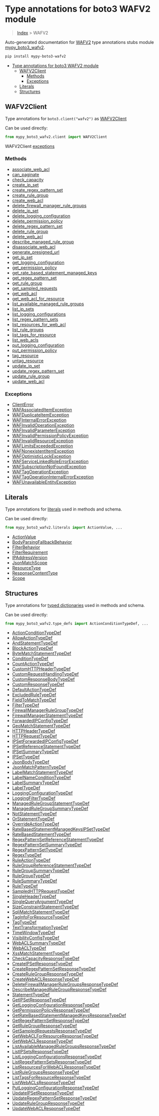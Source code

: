# Type annotations for boto3 WAFV2 module

> [Index](../index.md) > WAFV2

Auto-generated documentation for [WAFV2](https://boto3.amazonaws.com/v1/documentation/api/latest/reference/services/wafv2.html#WAFV2)
type annotations stubs module [mypy_boto3_wafv2](https://pypi.org/project/mypy-boto3-wafv2/).

```bash
pip install mypy-boto3-wafv2
```

- [Type annotations for boto3 WAFV2 module](#type-annotations-for-boto3-wafv2-module)
  - [WAFV2Client](#wafv2client)
    - [Methods](#methods)
    - [Exceptions](#exceptions)
  - [Literals](#literals)
  - [Structures](#structures)

## WAFV2Client

Type annotations for  `boto3.client("wafv2")` as [WAFV2Client](./client.md)

Can be used directly:

```python
from mypy_boto3_wafv2.client import WAFV2Client
```


WAFV2Client [exceptions](./client.md#exceptions)



### Methods
- [associate_web_acl](./client.md#associate-web-acl)
- [can_paginate](./client.md#can-paginate)
- [check_capacity](./client.md#check-capacity)
- [create_ip_set](./client.md#create-ip-set)
- [create_regex_pattern_set](./client.md#create-regex-pattern-set)
- [create_rule_group](./client.md#create-rule-group)
- [create_web_acl](./client.md#create-web-acl)
- [delete_firewall_manager_rule_groups](./client.md#delete-firewall-manager-rule-groups)
- [delete_ip_set](./client.md#delete-ip-set)
- [delete_logging_configuration](./client.md#delete-logging-configuration)
- [delete_permission_policy](./client.md#delete-permission-policy)
- [delete_regex_pattern_set](./client.md#delete-regex-pattern-set)
- [delete_rule_group](./client.md#delete-rule-group)
- [delete_web_acl](./client.md#delete-web-acl)
- [describe_managed_rule_group](./client.md#describe-managed-rule-group)
- [disassociate_web_acl](./client.md#disassociate-web-acl)
- [generate_presigned_url](./client.md#generate-presigned-url)
- [get_ip_set](./client.md#get-ip-set)
- [get_logging_configuration](./client.md#get-logging-configuration)
- [get_permission_policy](./client.md#get-permission-policy)
- [get_rate_based_statement_managed_keys](./client.md#get-rate-based-statement-managed-keys)
- [get_regex_pattern_set](./client.md#get-regex-pattern-set)
- [get_rule_group](./client.md#get-rule-group)
- [get_sampled_requests](./client.md#get-sampled-requests)
- [get_web_acl](./client.md#get-web-acl)
- [get_web_acl_for_resource](./client.md#get-web-acl-for-resource)
- [list_available_managed_rule_groups](./client.md#list-available-managed-rule-groups)
- [list_ip_sets](./client.md#list-ip-sets)
- [list_logging_configurations](./client.md#list-logging-configurations)
- [list_regex_pattern_sets](./client.md#list-regex-pattern-sets)
- [list_resources_for_web_acl](./client.md#list-resources-for-web-acl)
- [list_rule_groups](./client.md#list-rule-groups)
- [list_tags_for_resource](./client.md#list-tags-for-resource)
- [list_web_acls](./client.md#list-web-acls)
- [put_logging_configuration](./client.md#put-logging-configuration)
- [put_permission_policy](./client.md#put-permission-policy)
- [tag_resource](./client.md#tag-resource)
- [untag_resource](./client.md#untag-resource)
- [update_ip_set](./client.md#update-ip-set)
- [update_regex_pattern_set](./client.md#update-regex-pattern-set)
- [update_rule_group](./client.md#update-rule-group)
- [update_web_acl](./client.md#update-web-acl)




### Exceptions
- [ClientError](./client.md#clienterror)
- [WAFAssociatedItemException](./client.md#wafassociateditemexception)
- [WAFDuplicateItemException](./client.md#wafduplicateitemexception)
- [WAFInternalErrorException](./client.md#wafinternalerrorexception)
- [WAFInvalidOperationException](./client.md#wafinvalidoperationexception)
- [WAFInvalidParameterException](./client.md#wafinvalidparameterexception)
- [WAFInvalidPermissionPolicyException](./client.md#wafinvalidpermissionpolicyexception)
- [WAFInvalidResourceException](./client.md#wafinvalidresourceexception)
- [WAFLimitsExceededException](./client.md#waflimitsexceededexception)
- [WAFNonexistentItemException](./client.md#wafnonexistentitemexception)
- [WAFOptimisticLockException](./client.md#wafoptimisticlockexception)
- [WAFServiceLinkedRoleErrorException](./client.md#wafservicelinkedroleerrorexception)
- [WAFSubscriptionNotFoundException](./client.md#wafsubscriptionnotfoundexception)
- [WAFTagOperationException](./client.md#waftagoperationexception)
- [WAFTagOperationInternalErrorException](./client.md#waftagoperationinternalerrorexception)
- [WAFUnavailableEntityException](./client.md#wafunavailableentityexception)










## Literals

Type annotations for [literals](./literals.md) used in methods and schema.

Can be used directly:

```python
from mypy_boto3_wafv2.literals import ActionValue, ...
```

- [ActionValue](./literals.md#actionvalue)
- [BodyParsingFallbackBehavior](./literals.md#bodyparsingfallbackbehavior)
- [FilterBehavior](./literals.md#filterbehavior)
- [FilterRequirement](./literals.md#filterrequirement)
- [IPAddressVersion](./literals.md#ipaddressversion)
- [JsonMatchScope](./literals.md#jsonmatchscope)
- [ResourceType](./literals.md#resourcetype)
- [ResponseContentType](./literals.md#responsecontenttype)
- [Scope](./literals.md#scope)




## Structures


Type annotations for [typed dictionaries](./type_defs.md) used in methods and schema.

Can be used directly:

```python
from mypy_boto3_wafv2.type_defs import ActionConditionTypeDef, ...
```

- [ActionConditionTypeDef](./type_defs.md#actionconditiontypedef)
- [AllowActionTypeDef](./type_defs.md#allowactiontypedef)
- [AndStatementTypeDef](./type_defs.md#andstatementtypedef)
- [BlockActionTypeDef](./type_defs.md#blockactiontypedef)
- [ByteMatchStatementTypeDef](./type_defs.md#bytematchstatementtypedef)
- [ConditionTypeDef](./type_defs.md#conditiontypedef)
- [CountActionTypeDef](./type_defs.md#countactiontypedef)
- [CustomHTTPHeaderTypeDef](./type_defs.md#customhttpheadertypedef)
- [CustomRequestHandlingTypeDef](./type_defs.md#customrequesthandlingtypedef)
- [CustomResponseBodyTypeDef](./type_defs.md#customresponsebodytypedef)
- [CustomResponseTypeDef](./type_defs.md#customresponsetypedef)
- [DefaultActionTypeDef](./type_defs.md#defaultactiontypedef)
- [ExcludedRuleTypeDef](./type_defs.md#excludedruletypedef)
- [FieldToMatchTypeDef](./type_defs.md#fieldtomatchtypedef)
- [FilterTypeDef](./type_defs.md#filtertypedef)
- [FirewallManagerRuleGroupTypeDef](./type_defs.md#firewallmanagerrulegrouptypedef)
- [FirewallManagerStatementTypeDef](./type_defs.md#firewallmanagerstatementtypedef)
- [ForwardedIPConfigTypeDef](./type_defs.md#forwardedipconfigtypedef)
- [GeoMatchStatementTypeDef](./type_defs.md#geomatchstatementtypedef)
- [HTTPHeaderTypeDef](./type_defs.md#httpheadertypedef)
- [HTTPRequestTypeDef](./type_defs.md#httprequesttypedef)
- [IPSetForwardedIPConfigTypeDef](./type_defs.md#ipsetforwardedipconfigtypedef)
- [IPSetReferenceStatementTypeDef](./type_defs.md#ipsetreferencestatementtypedef)
- [IPSetSummaryTypeDef](./type_defs.md#ipsetsummarytypedef)
- [IPSetTypeDef](./type_defs.md#ipsettypedef)
- [JsonBodyTypeDef](./type_defs.md#jsonbodytypedef)
- [JsonMatchPatternTypeDef](./type_defs.md#jsonmatchpatterntypedef)
- [LabelMatchStatementTypeDef](./type_defs.md#labelmatchstatementtypedef)
- [LabelNameConditionTypeDef](./type_defs.md#labelnameconditiontypedef)
- [LabelSummaryTypeDef](./type_defs.md#labelsummarytypedef)
- [LabelTypeDef](./type_defs.md#labeltypedef)
- [LoggingConfigurationTypeDef](./type_defs.md#loggingconfigurationtypedef)
- [LoggingFilterTypeDef](./type_defs.md#loggingfiltertypedef)
- [ManagedRuleGroupStatementTypeDef](./type_defs.md#managedrulegroupstatementtypedef)
- [ManagedRuleGroupSummaryTypeDef](./type_defs.md#managedrulegroupsummarytypedef)
- [NotStatementTypeDef](./type_defs.md#notstatementtypedef)
- [OrStatementTypeDef](./type_defs.md#orstatementtypedef)
- [OverrideActionTypeDef](./type_defs.md#overrideactiontypedef)
- [RateBasedStatementManagedKeysIPSetTypeDef](./type_defs.md#ratebasedstatementmanagedkeysipsettypedef)
- [RateBasedStatementTypeDef](./type_defs.md#ratebasedstatementtypedef)
- [RegexPatternSetReferenceStatementTypeDef](./type_defs.md#regexpatternsetreferencestatementtypedef)
- [RegexPatternSetSummaryTypeDef](./type_defs.md#regexpatternsetsummarytypedef)
- [RegexPatternSetTypeDef](./type_defs.md#regexpatternsettypedef)
- [RegexTypeDef](./type_defs.md#regextypedef)
- [RuleActionTypeDef](./type_defs.md#ruleactiontypedef)
- [RuleGroupReferenceStatementTypeDef](./type_defs.md#rulegroupreferencestatementtypedef)
- [RuleGroupSummaryTypeDef](./type_defs.md#rulegroupsummarytypedef)
- [RuleGroupTypeDef](./type_defs.md#rulegrouptypedef)
- [RuleSummaryTypeDef](./type_defs.md#rulesummarytypedef)
- [RuleTypeDef](./type_defs.md#ruletypedef)
- [SampledHTTPRequestTypeDef](./type_defs.md#sampledhttprequesttypedef)
- [SingleHeaderTypeDef](./type_defs.md#singleheadertypedef)
- [SingleQueryArgumentTypeDef](./type_defs.md#singlequeryargumenttypedef)
- [SizeConstraintStatementTypeDef](./type_defs.md#sizeconstraintstatementtypedef)
- [SqliMatchStatementTypeDef](./type_defs.md#sqlimatchstatementtypedef)
- [TagInfoForResourceTypeDef](./type_defs.md#taginfoforresourcetypedef)
- [TagTypeDef](./type_defs.md#tagtypedef)
- [TextTransformationTypeDef](./type_defs.md#texttransformationtypedef)
- [TimeWindowTypeDef](./type_defs.md#timewindowtypedef)
- [VisibilityConfigTypeDef](./type_defs.md#visibilityconfigtypedef)
- [WebACLSummaryTypeDef](./type_defs.md#webaclsummarytypedef)
- [WebACLTypeDef](./type_defs.md#webacltypedef)
- [XssMatchStatementTypeDef](./type_defs.md#xssmatchstatementtypedef)
- [CheckCapacityResponseTypeDef](./type_defs.md#checkcapacityresponsetypedef)
- [CreateIPSetResponseTypeDef](./type_defs.md#createipsetresponsetypedef)
- [CreateRegexPatternSetResponseTypeDef](./type_defs.md#createregexpatternsetresponsetypedef)
- [CreateRuleGroupResponseTypeDef](./type_defs.md#createrulegroupresponsetypedef)
- [CreateWebACLResponseTypeDef](./type_defs.md#createwebaclresponsetypedef)
- [DeleteFirewallManagerRuleGroupsResponseTypeDef](./type_defs.md#deletefirewallmanagerrulegroupsresponsetypedef)
- [DescribeManagedRuleGroupResponseTypeDef](./type_defs.md#describemanagedrulegroupresponsetypedef)
- [StatementTypeDef](./type_defs.md#statementtypedef)
- [GetIPSetResponseTypeDef](./type_defs.md#getipsetresponsetypedef)
- [GetLoggingConfigurationResponseTypeDef](./type_defs.md#getloggingconfigurationresponsetypedef)
- [GetPermissionPolicyResponseTypeDef](./type_defs.md#getpermissionpolicyresponsetypedef)
- [GetRateBasedStatementManagedKeysResponseTypeDef](./type_defs.md#getratebasedstatementmanagedkeysresponsetypedef)
- [GetRegexPatternSetResponseTypeDef](./type_defs.md#getregexpatternsetresponsetypedef)
- [GetRuleGroupResponseTypeDef](./type_defs.md#getrulegroupresponsetypedef)
- [GetSampledRequestsResponseTypeDef](./type_defs.md#getsampledrequestsresponsetypedef)
- [GetWebACLForResourceResponseTypeDef](./type_defs.md#getwebaclforresourceresponsetypedef)
- [GetWebACLResponseTypeDef](./type_defs.md#getwebaclresponsetypedef)
- [ListAvailableManagedRuleGroupsResponseTypeDef](./type_defs.md#listavailablemanagedrulegroupsresponsetypedef)
- [ListIPSetsResponseTypeDef](./type_defs.md#listipsetsresponsetypedef)
- [ListLoggingConfigurationsResponseTypeDef](./type_defs.md#listloggingconfigurationsresponsetypedef)
- [ListRegexPatternSetsResponseTypeDef](./type_defs.md#listregexpatternsetsresponsetypedef)
- [ListResourcesForWebACLResponseTypeDef](./type_defs.md#listresourcesforwebaclresponsetypedef)
- [ListRuleGroupsResponseTypeDef](./type_defs.md#listrulegroupsresponsetypedef)
- [ListTagsForResourceResponseTypeDef](./type_defs.md#listtagsforresourceresponsetypedef)
- [ListWebACLsResponseTypeDef](./type_defs.md#listwebaclsresponsetypedef)
- [PutLoggingConfigurationResponseTypeDef](./type_defs.md#putloggingconfigurationresponsetypedef)
- [UpdateIPSetResponseTypeDef](./type_defs.md#updateipsetresponsetypedef)
- [UpdateRegexPatternSetResponseTypeDef](./type_defs.md#updateregexpatternsetresponsetypedef)
- [UpdateRuleGroupResponseTypeDef](./type_defs.md#updaterulegroupresponsetypedef)
- [UpdateWebACLResponseTypeDef](./type_defs.md#updatewebaclresponsetypedef)
